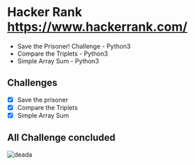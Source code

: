 # Hacker Rank https://www.hackerrank.com/
- Save the Prisoner! Challenge - Python3
- Compare the Triplets - Python3
- Simple Array Sum - Python3

## Challenges 

- [x] Save the prisoner
- [x] Compare the Triplets
- [x] Simple Array Sum

## All Challenge concluded
![deada](https://user-images.githubusercontent.com/48387196/66087196-00318a80-e54d-11e9-9496-f5855b81616e.gif)
